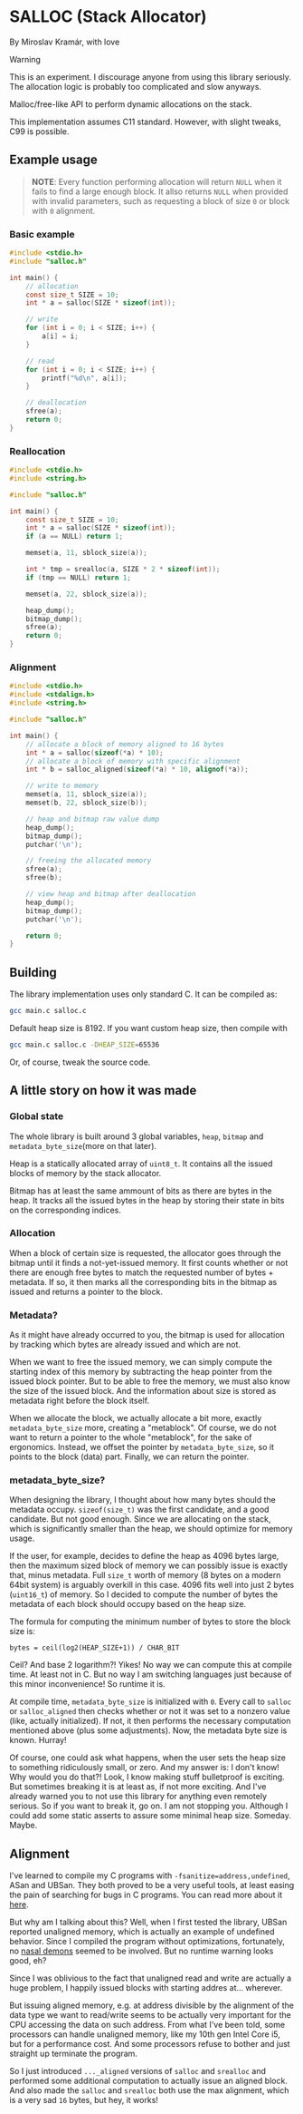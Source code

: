 # SALLOC (Stack Allocator)
By Miroslav Kramár, with love

> [!WARNING]
> This is an experiment. I discourage anyone from using this library seriously. The allocation logic is probably too complicated and slow anyways.

Malloc/free-like API to perform dynamic allocations on the stack.

This implementation assumes C11 standard. However, with slight tweaks, C99 is possible.

## Example usage

> **NOTE**: Every function performing allocation will return `NULL` when it fails to find a large enough block. It allso returns `NULL` when provided with invalid parameters, such as requesting a block of size `0` or block with `0` alignment.

### Basic example

```c
#include <stdio.h>
#include "salloc.h"

int main() {
    // allocation
    const size_t SIZE = 10;
    int * a = salloc(SIZE * sizeof(int));

    // write
    for (int i = 0; i < SIZE; i++) {
        a[i] = i;
    }

    // read
    for (int i = 0; i < SIZE; i++) {
        printf("%d\n", a[i]);
    }

    // deallocation
    sfree(a);
    return 0;
}
```

### Reallocation
```c
#include <stdio.h>
#include <string.h>

#include "salloc.h"

int main() {
    const size_t SIZE = 10;
    int * a = salloc(SIZE * sizeof(int));
    if (a == NULL) return 1;

    memset(a, 11, sblock_size(a));

    int * tmp = srealloc(a, SIZE * 2 * sizeof(int));
    if (tmp == NULL) return 1;

    memset(a, 22, sblock_size(a));

    heap_dump();
    bitmap_dump();
    sfree(a);
    return 0;
}
```

### Alignment
```c
#include <stdio.h>
#include <stdalign.h>
#include <string.h>

#include "salloc.h"

int main() {
    // allocate a block of memory aligned to 16 bytes
    int * a = salloc(sizeof(*a) * 10);
    // allocate a block of memory with specific alignment
    int * b = salloc_aligned(sizeof(*a) * 10, alignof(*a));

    // write to memory
    memset(a, 11, sblock_size(a));
    memset(b, 22, sblock_size(b));

    // heap and bitmap raw value dump
    heap_dump();
    bitmap_dump();
    putchar('\n');

    // freeing the allocated memory
    sfree(a);
    sfree(b);

    // view heap and bitmap after deallocation
    heap_dump();
    bitmap_dump();
    putchar('\n');

    return 0;
}
```

## Building

The library implementation uses only standard C. It can be compiled as:

```bash
gcc main.c salloc.c
```

Default heap size is 8192. If you want custom heap size, then compile with

```bash
gcc main.c salloc.c -DHEAP_SIZE=65536
```

Or, of course, tweak the source code.

## A little story on how it was made

### Global state
The whole library is built around 3 global variables, `heap`, `bitmap` and `metadata_byte_size`(more on that later).

Heap is a statically allocated array of `uint8_t`. It contains all the issued blocks of memory by the stack allocator.

Bitmap has at least the same ammount of bits as there are bytes in the heap. It tracks all the issued bytes in the heap by storing their state in bits on the corresponding indices.

### Allocation
When a block of certain size is requested, the allocator goes through the bitmap until it finds a not-yet-issued memory. It first counts whether or not there are enough free bytes to match the requested number of bytes + metadata. If so, it then marks all the corresponding bits in the bitmap as issued and returns a pointer to the block.

### Metadata?

As it might have already occurred to you, the bitmap is used for allocation by tracking which bytes are already issued and which are not.

When we want to free the issued memory, we can simply compute the starting index of this memory by subtracting the heap pointer from the issued block pointer. But to be able to free the memory, we must also know the size of the issued block. And the information about size is stored as metadata right before the block itself.

When we allocate the block, we actually allocate a bit more, exactly `metadata_byte_size` more, creating a "metablock". Of course, we do not want to return a pointer to the whole "metablock", for the sake of ergonomics. Instead, we offset the pointer by `metadata_byte_size`, so it points to the block (data) part. Finally, we can return the pointer.

### metadata_byte_size?

When designing the library, I thought about how many bytes should the metadata occupy. `sizeof(size_t)` was the first candidate, and a good candidate. But not good enough. Since we are allocating on the stack, which is significantly smaller than the heap, we should optimize for memory usage.

If the user, for example, decides to define the heap as 4096 bytes large, then the maximum sized block of memory we can possibly issue is exactly that, minus metadata. Full `size_t` worth of memory (8 bytes on a modern 64bit system) is arguably overkill in this case. 4096 fits well into just 2 bytes (`uint16_t`) of memory. So I decided to compute the number of bytes the metadata of each block should occupy based on the heap size.

The formula for computing the minimum number of bytes to store the block size is:

```
bytes = ceil(log2(HEAP_SIZE+1)) / CHAR_BIT
```

Ceil? And base 2 logarithm?! Yikes! No way we can compute this at compile time. At least not in C. But no way I am switching languages just because of this minor inconvenience! So runtime it is.

At compile time, `metadata_byte_size` is initialized with `0`. Every call to `salloc` or `salloc_aligned` then checks whether or not it was set to a nonzero value (like, actually initialized). If not, it then performs the necessary computation mentioned above (plus some adjustments). Now, the metadata byte size is known. Hurray!

Of course, one could ask what happens, when the user sets the heap size to something ridiculously small, or zero. And my answer is: I don't know! Why would you do that?! Look, I know making stuff bulletproof is exciting. But sometimes breaking it is at least as, if not more exciting. And I've already warned you to not use this library for anything even remotely serious. So if you want to break it, go on. I am not stopping you. Although I could add some static asserts to assure some minimal heap size. Someday. Maybe.

## Alignment

I've learned to compile my C programs with `-fsanitize=address,undefined`, ASan and UBSan. They both proved to be a very useful tools, at least easing the pain of searching for bugs in C programs. You can read more about it [here](https://gcc.gnu.org/onlinedocs/gcc/Instrumentation-Options.html).

But why am I talking about this? Well, when I first tested the library, UBSan reported unaligned memory, which is actually an example of undefined behavior. Since I compiled the program without optimizations, fortunately, no [nasal demons](https://groups.google.com/g/comp.std.c/c/ycpVKxTZkgw/m/S2hHdTbv4d8J) seemed to be involved. But no runtime warning looks good, eh?

Since I was oblivious to the fact that unaligned read and write are actually a huge problem, I happily issued blocks with starting addres at... wherever.

But issuing aligned memory, e.g. at address divisible by the alignment of the data type we want to read/write seems to be actually very important for the CPU accessing the data on such address. From what I've been told, some processors can handle unaligned memory, like my 10th gen Intel Core i5, but for a performance cost. And some processors refuse to bother and just straight up terminate the program.

So I just introduced `..._aligned` versions of `salloc` and `srealloc` and performed some additional computation to actually issue an aligned block. And also made the `salloc` and `srealloc` both use the max alignment, which is a very sad `16` bytes, but hey, it works!